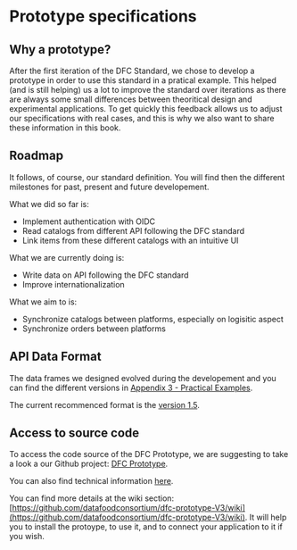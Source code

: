 # Prototype specifications

## Why a prototype?

After the first iteration of the DFC Standard, we chose to develop a prototype in order to use this standard in a pratical example. This helped \(and is still helping\) us a lot to improve the standard over iterations as there are always some small differences between theoritical design and experimental applications. To get quickly this feedback allows us to adjust our specifications with real cases, and this is why we also want to share these information in this book.

## Roadmap

It follows, of course, our standard definition. You will find then the different milestones for past, present and future developement.

What we did so far is:
- Implement authentication with OIDC
- Read catalogs from different API following the DFC standard
- Link items from these different catalogs with an intuitive UI

What we are currently doing is:
- Write data on API following the DFC standard
- Improve internationalization

What we aim to is:
- Synchronize catalogs between platforms, especially on logisitic aspect
- Synchronize orders between platforms


## API Data Format

The data frames we designed evolved during the developement and you can find the different versions in [Appendix 3 - Practical Examples](../appendixes/practical-examples/).

The current recommenced format is the [version 1.5](https://github.com/datafoodconsortium/standarddocumentation/tree/4d0cabf44403fe90253690daed02ed8110d1b4bc/appendixes/practical-examples/version-1-5.md).

## Access to source code

To access the code source of the DFC Prototype, we are suggesting to take a look a our Github project: [DFC Prototype](https://github.com/datafoodconsortium/dfc-prototype-V3).

You can also find technical information [here](http://static.datafoodconsortium.org/).

You can find more details at the wiki section: [https://github.com/datafoodconsortium/dfc-prototype-V3/wiki](https://github.com/datafoodconsortium/dfc-prototype-V3/wiki). It will help you to install the protoype, to use it, and to connect your application to it if you wish.

